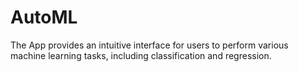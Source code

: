 # AutoML
The App provides an intuitive interface for users to perform various machine learning tasks, including classification and regression.
